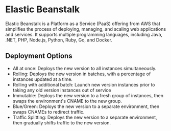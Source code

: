 # Elastic Beanstalk

Elastic Beanstalk is a Platform as a Service (PaaS) offering from AWS that simplifies the process of deploying, managing, and scaling web applications and services. It supports multiple programming languages, including Java, .NET, PHP, Node.js, Python, Ruby, Go, and Docker.

## Deployment Options

 - All at once: Deploys the new version to all instances simultaneously.
 - Rolling: Deploys the new version in batches, with a percentage of instances updated at a time.
 - Rolling with additional batch: Launch new version instances prior to taking any old version instances out of service
 - Immutable: Deploys the new version to a fresh group of instances, then swaps the environment's CNAME to the new group.
 - Blue/Green: Deploys the new version to a separate environment, then swaps CNAMEs to redirect traffic.
 - Traffic Splitting: Deploys the new version to a separate environment, then gradually shifts traffic to the new version.
